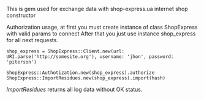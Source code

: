 This is gem used for exchange data with shop-express.ua internet shop constructor

Authorization usage, at first you must create instance of class ShopExpress with valid params to connect
After that you just use instance shop_express for all next requests.

    shop_express = ShopExpress::Client.new(url: URI.parse('http://somesite.org'), username: 'jhon', password: 'piterson')
    
    ShopExpress::Authotization.new(shop_express).authorize
    ShopExpress::ImportResidues.new(shop_express).import(hash)

*ImportResidues* returns all log data without OK status.
